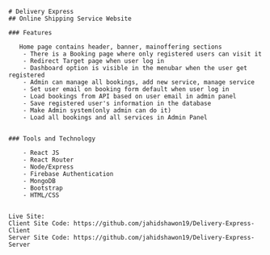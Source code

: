 
    # Delivery Express
    ## Online Shipping Service Website

    ### Features

       Home page contains header, banner, mainoffering sections 
        - There is a Booking page where only registered users can visit it 
        - Redirect Target page when user log in 
        - Dashboard option is visible in the menubar when the user get registered 
        - Admin can manage all bookings, add new service, manage service 
        - Set user email on booking form default when user log in 
        - Load bookings from API based on user email in admin panel 
        - Save registered user's information in the database 
        - Make Admin system(only admin can do it) 
        - Load all bookings and all services in Admin Panel 


    ### Tools and Technology
   
        - React JS 
        - React Router 
        - Node/Express 
        - Firebase Authentication 
        - MongoDB 
        - Bootstrap 
        - HTML/CSS 


    Live Site:
    Client Site Code: https://github.com/jahidshawon19/Delivery-Express-Client
    Server Site Code: https://github.com/jahidshawon19/Delivery-Express-Server